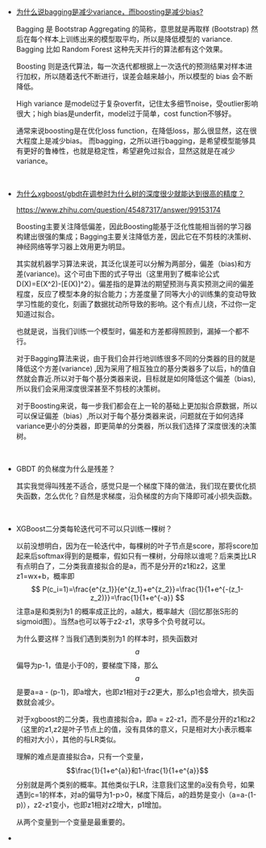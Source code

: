- [为什么说bagging是减少variance，而boosting是减少bias?](https://www.zhihu.com/question/26760839)

  Bagging 是 Bootstrap Aggregating 的简称，意思就是再取样 (Bootstrap) 然后在每个样本上训练出来的模型取平均，所以是降低模型的 variance. Bagging 比如 Random Forest 这种先天并行的算法都有这个效果。

  Boosting 则是迭代算法，每一次迭代都根据上一次迭代的预测结果对样本进行加权，所以随着迭代不断进行，误差会越来越小，所以模型的 bias 会不断降低。

  High variance 是model过于复杂overfit，记住太多细节noise，受outlier影响很大；high bias是underfit，model过于简单，cost function不够好。

  通常来说boosting是在优化loss function，在降低loss，那么很显然，这在很大程度上是减少bias。
  而bagging，之所以进行bagging，是希望模型能够具有更好的鲁棒性，也就是稳定性，希望避免过拟合，显然这就是在减少variance。

  ​

- [为什么xgboost/gbdt在调参时为什么树的深度很少就能达到很高的精度？](https://www.zhihu.com/question/45487317)

  https://www.zhihu.com/question/45487317/answer/99153174

  Boosting主要关注降低偏差，因此Boosting能基于泛化性能相当弱的学习器构建出很强的集成；Bagging主要关注降低方差，因此它在不剪枝的决策树、神经网络等学习器上效用更为明显。

  其实就机器学习算法来说，其泛化误差可以分解为两部分，偏差（bias)和方差(variance)。这个可由下图的式子导出（这里用到了概率论公式D(X)=E(X^2)-[E(X)]^2）。偏差指的是算法的期望预测与真实预测之间的偏差程度，反应了模型本身的拟合能力；方差度量了同等大小的训练集的变动导致学习性能的变化，刻画了数据扰动所导致的影响。这个有点儿绕，不过你一定知道过拟合。

  也就是说，当我们训练一个模型时，偏差和方差都得照顾到，漏掉一个都不行。

  对于Bagging算法来说，由于我们会并行地训练很多不同的分类器的目的就是降低这个方差(variance) ,因为采用了相互独立的基分类器多了以后，h的值自然就会靠近.所以对于每个基分类器来说，目标就是如何降低这个偏差（bias),所以我们会采用深度很深甚至不剪枝的决策树。

  对于Boosting来说，每一步我们都会在上一轮的基础上更加拟合原数据，所以可以保证偏差（bias）,所以对于每个基分类器来说，问题就在于如何选择variance更小的分类器，即更简单的分类器，所以我们选择了深度很浅的决策树。

  ​

- GBDT 的负梯度为什么是残差？

  其实我觉得叫残差不适合，感觉只是一个梯度下降的做法，我们现在要优化损失函数，怎么优化？自然是求梯度，沿负梯度的方向下降即可减小损失函数。

  ​

- XGBoost二分类每轮迭代可不可以只训练一棵树？

  以前没想明白，因为在一轮迭代中，每棵树的叶子节点是score，那将score加起来后softmax得到的是概率，假如只有一棵树，分母除以谁呢？后来类比LR有点明白了，二分类我直接拟合的是a，而不是分开的z1和z2，这里z1=wx+b，概率即
  $$
  P(c_i=1)=\frac{e^{z_1}}{e^{z_1}+e^{z_2}}=\frac{1}{1+e^{-(z_1-z_2)}}=\frac{1}{1+e^{-a}}
  $$
  注意a是和类别为1 的概率成正比的，a越大，概率越大（回忆那张S形的sigmoid图）。当然a也可以等于z2-z1，求导多个负号就可以。

  为什么要这样？当我们遇到类别为1 的样本时，损失函数对$$a$$ 偏导为p-1，值是小于0的，要梯度下降，那么$$a$$ 是要a=a - (p-1)，即a增大，也即z1相对于z2更大，那么p1也会增大，损失函数就会减少。

  对于xgboost的二分类，我也直接拟合a，即a = z2-z1，而不是分开的z1和z2（这里的z1,z2是叶子节点上的值，没有具体的意义，只是相对大小表示概率的相对大小），其他的与LR类似。

  理解的难点是直接拟合a，只有一个变量，$$\frac{1}{1+e^{a}}和1-\frac{1}{1+e^{a}}$$ 分别就是两个类别的概率。其他类似于LR，注意我们这里的a没有负号，如果遇到c=1的样本，对a的偏导为1-p>0，梯度下降后，a的趋势是变小（a=a-(1-p)），z2-z1变小，也即z1相对z2增大，p1增加。 

  从两个变量到一个变量是最重要的。

- ​































